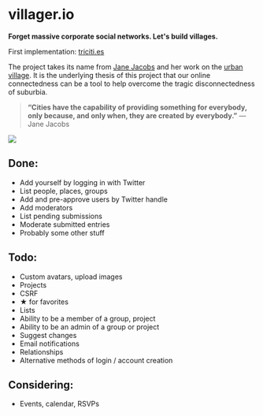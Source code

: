villager.io
===========
__Forget massive corporate social networks. Let's build villages.__

First implementation: [triciti.es](http://triciti.es)

The project takes its name from [Jane Jacobs](http://en.wikipedia.org/wiki/Jane_Jacobs) and her work on the [urban village](http://en.wikipedia.org/wiki/Urban_village). It is the underlying thesis of this project that our online connectedness can be a tool to help overcome the tragic disconnectedness of suburbia.

> __“Cities have the capability of providing something for everybody, only because, and only when, they are created by everybody.”__ 
> — Jane Jacobs

![](http://upload.wikimedia.org/wikipedia/commons/1/14/Jane_Jacobs.jpg)


## Done:

- Add yourself by logging in with Twitter
- List people, places, groups
- Add and pre-approve users by Twitter handle
- Add moderators
- List pending submissions
- Moderate submitted entries
- Probably some other stuff

## Todo:
- Custom avatars, upload images
- Projects
- CSRF
- ★ for favorites
- Lists
- Ability to be a member of a group, project
- Ability to be an admin of a group or project
- Suggest changes
- Email notifications
- Relationships
- Alternative methods of login / account creation

## Considering:
- Events, calendar, RSVPs
